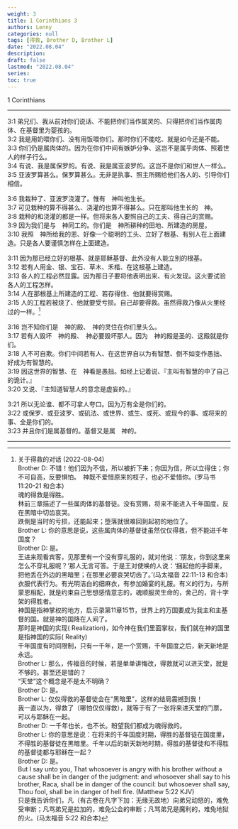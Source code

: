 ```yaml
---
weight: 3
title: 1 Corinthians 3
authors: Lenny
categories: null
tags: [得救, Brother D, Brother L]
date: "2022.08.04"
description: 
draft: false
lastmod: "2022.08.04"
series:
toc: true
---
```

1 Corinthians
<!--more-->
---

3:1 弟兄们、我从前对你们说话、不能把你们当作属灵的、只得把你们当作属肉体、在基督里为婴孩的。  
3:2 我是用奶喂你们、没有用饭喂你们。那时你们不能吃、就是如今还是不能。  
3:3 你们仍是属肉体的。因为在你们中间有嫉妒分争、这岂不是属乎肉体、照着世人的样子行么。  
3:4 有说、我是属保罗的。有说、我是属亚波罗的。这岂不是你们和世人一样么。  
3:5 亚波罗算甚么。保罗算甚么。无非是执事、照主所赐给他们各人的、引导你们相信。  

3:6 我栽种了、亚波罗浇灌了。惟有　神叫他生长。  
3:7 可见栽种的算不得甚么、浇灌的也算不得甚么。只在那叫他生长的　神。  
3:8 栽种的和浇灌的都是一样。但将来各人要照自己的工夫、得自己的赏赐。  
3:9 因为我们是与　神同工的。你们是　神所耕种的田地、所建造的房屋。  
3:10 我照　神所给我的恩、好像一个聪明的工头、立好了根基、有别人在上面建造。只是各人要谨慎怎样在上面建造。  

3:11 因为那已经立好的根基、就是耶稣基督、此外没有人能立别的根基。  
3:12 若有人用金、银、宝石、草木、禾楷、在这根基上建造。  
3:13 各人的工程必然显露。因为那日子要将他表明出来、有火发现。这火要试验各人的工程怎样。  
3:14 人在那根基上所建造的工程、若存得住、他就要得赏赐。  
3:15 人的工程若被烧了、他就要受亏损。自己却要得救。虽然得救乃像从火里经过的一样。[^1]  

3:16 岂不知你们是　神的殿、　神的灵住在你们里头么。  
3:17 若有人毁坏　神的殿、　神必要毁坏那人。因为　神的殿是圣的、这殿就是你们。  
3:18 人不可自欺。你们中间若有人、在这世界自以为有智慧、倒不如变作愚拙、好成为有智慧的。  
3:19 因这世界的智慧、在　神看是愚拙。如经上记着说、『主叫有智慧的中了自己的诡计。』  
3:20 又说、『主知道智慧人的意念是虚妄的。』  

3:21 所以无论谁、都不可拿人夸口。因为万有全是你们的。  
3:22 或保罗、或亚波罗、或矶法、或世界、或生、或死、或现今的事、或将来的事、全是你们的。  
3:23 并且你们是属基督的。基督又是属　神的。  

---
[^1]: 关于得救的对话 (2022-08-04)  
Brother D: 不错！他们因为不信，所以被折下来；你因为信，所以立得住；你不可自高，反要惧怕。　神既不爱惜原来的枝子，也必不爱惜你。(罗马书 11:20-21 和合本)  
魂的得救是得胜。  
林前三章描述了一些属肉体的基督徒。没有赏赐，将来不能进入千年国度，反在黑暗中切齿哀哭。  
跌倒是当时的亏损，还能起来；堕落就很难回到起初的地位了。  
Brother L: 你的意思是说，这些属肉体的基督徒虽然仅仅得救，但不能进千年国度？    
Brother D: 是。  
王进来观看宾客，见那里有一个没有穿礼服的，就对他说：‘朋友，你到这里来怎么不穿礼服呢？’那人无言可答。于是王对使唤的人说：‘捆起他的手脚来，把他丢在外边的黑暗里；在那里必要哀哭切齿了。’(马太福音 22:11-13 和合本)  
衣服代表行为。有光明洁白的细麻衣，有参加婚宴的礼服。有义的行为，与所蒙恩相配，就是约束自己思想感情意志的，魂顺服灵生命的，舍己的，背十字架的得胜者。  
神国是指神掌权的地方，启示录第11章15节，世界上的万国要成为我主和主基督的国。就是神的国降在人间了。  
那时是神国的实现( Realization)，如今神在我们里面掌权，我们就在神的国里是指神国的实际( Reality)  
千年国度有时间限制，只有一千年，是一个赏赐，千年国度之后，新天新地是永远。  
Brother L: 那么，传福音的时候，若是单单讲悔改，得救就可以进天堂，就是不够的。甚至还是错的？  
“天堂”这个概念是不是太不明确？  
Brother D: 是。  
Brother L: 仅仅得救的基督徒会在“黑暗里”，这样的结局震撼到我！  
我一直以为，得救了（哪怕仅仅得救），就等于有了一张将来进天堂的门票，可以与耶稣在一起。  
Brother D: 一千年也长，也不长。盼望我们都成为魂得救的。  
Brother L: 你的意思是说：在将来的千年国度时期，得胜的基督徒在国度里，不得胜的基督徒在黑暗里。千年以后的新天新地时期，得胜的基督徒和不得胜的基督徒都与耶稣在一起？  
Brother D: 是。  
But I say unto you, That whosoever is angry with his brother without a cause shall be in danger of the judgment: and whosoever shall say to his brother, Raca, shall be in danger of the council: but whosoever shall say, Thou fool, shall be in danger of hell fire. (Matthew 5:22 KJV)  
只是我告诉你们，凡（有古卷在凡字下加：无缘无故地）向弟兄动怒的，难免受审断；凡骂弟兄是拉加的，难免公会的审断；凡骂弟兄是魔利的，难免地狱的火。(马太福音 5:22 和合本)  


